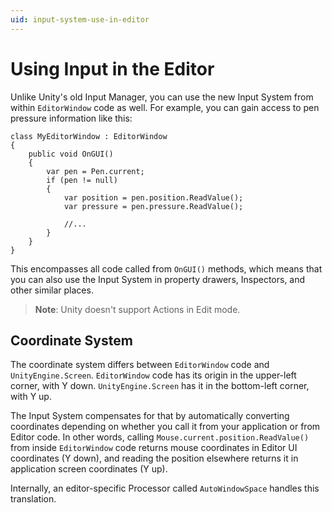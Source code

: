 ```yaml
---
uid: input-system-use-in-editor
---
```

# Using Input in the Editor

Unlike Unity's old Input Manager, you can use the new Input System from within `EditorWindow` code as well. For example, you can gain access to pen pressure information like this:

```CSharp
class MyEditorWindow : EditorWindow
{
    public void OnGUI()
    {
        var pen = Pen.current;
        if (pen != null)
        {
            var position = pen.position.ReadValue();
            var pressure = pen.pressure.ReadValue();

            //...
        }
    }
}
```

This encompasses all code called from `OnGUI()` methods, which means that you can also use the Input System in property drawers, Inspectors, and other similar places.

>__Note__: Unity doesn't support Actions in Edit mode.

## Coordinate System

The coordinate system differs between `EditorWindow` code and `UnityEngine.Screen`. `EditorWindow` code has its origin in the upper-left corner, with Y down. `UnityEngine.Screen` has it in the bottom-left corner, with Y up.

The Input System compensates for that by automatically converting coordinates depending on whether you call it from your application or from Editor code. In other words, calling `Mouse.current.position.ReadValue()` from inside `EditorWindow` code returns mouse coordinates in Editor UI coordinates (Y down), and reading the position elsewhere returns it in application screen coordinates (Y up).

Internally, an editor-specific Processor called `AutoWindowSpace` handles this translation.
